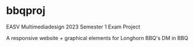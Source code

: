 # bbqproj
EASV Multimediadesign 2023 Semester 1 Exam Project

A responsive website + graphical elements for Longhorn BBQ's DM in BBQ
